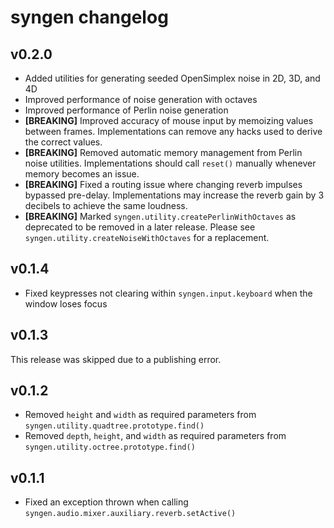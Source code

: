 # syngen changelog
## v0.2.0
- Added utilities for generating seeded OpenSimplex noise in 2D, 3D, and 4D
- Improved performance of noise generation with octaves
- Improved performance of Perlin noise generation
- **[BREAKING]**
Improved accuracy of mouse input by memoizing values between frames.
Implementations can remove any hacks used to derive the correct values.
- **[BREAKING]**
Removed automatic memory management from Perlin noise utilities.
Implementations should call `reset()` manually whenever memory becomes an issue.
- **[BREAKING]**
Fixed a routing issue where changing reverb impulses bypassed pre-delay.
Implementations may increase the reverb gain by 3 decibels to achieve the same loudness.
- **[BREAKING]**
Marked `syngen.utility.createPerlinWithOctaves` as deprecated to be removed in a later release.
Please see `syngen.utility.createNoiseWithOctaves` for a replacement.

## v0.1.4
- Fixed keypresses not clearing within `syngen.input.keyboard` when the window loses focus

## v0.1.3
This release was skipped due to a publishing error.

## v0.1.2
- Removed `height` and `width` as required parameters from `syngen.utility.quadtree.prototype.find()`
- Removed `depth`, `height`, and `width` as required parameters from `syngen.utility.octree.prototype.find()`

## v0.1.1
- Fixed an exception thrown when calling `syngen.audio.mixer.auxiliary.reverb.setActive()`
